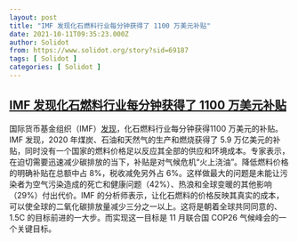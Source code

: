 ```yaml
---
layout: post
title: "IMF 发现化石燃料行业每分钟获得了 1100 万美元补贴"
date: 2021-10-11T09:35:23.000Z
author: Solidot
from: https://www.solidot.org/story?sid=69187
tags: [ Solidot ]
categories: [ Solidot ]
---
```

<!--1633944923000-->
[IMF 发现化石燃料行业每分钟获得了 1100 万美元补贴](https://www.solidot.org/story?sid=69187)
------

<div>
国际货币基金组织（IMF）<a href="https://www.theguardian.com/environment/2021/oct/06/fossil-fuel-industry-subsidies-of-11m-dollars-a-minute-imf-finds">发现</a>，化石燃料行业每分钟获得1100 万美元的补贴。IMF 发现，2020 年煤炭、石油和天然气的生产和燃烧获得了 5.9 万亿美元的补贴，同时没有一个国家的燃料价格足以反应其全部的供应和环境成本。专家表示，在迫切需要迅速减少碳排放的当下，补贴是对气候危机“火上浇油”。降低燃料价格的明确补贴在总额中占 8%，税收减免另外占 6%。这样做最大的问题是未能让污染者为空气污染造成的死亡和健康问题（42%）、热浪和全球变暖的其他影响（29%）付出代价。IMF 的分析师表示，让化石燃料的价格反映其真实的成本，可以使全球的二氧化碳排放量减少三分之一以上。这将是朝着全球共同同意的、1.5C 的目标前进的一大步。而实现这一目标是 11 月联合国 COP26 气候峰会的一个关键目标。
</div>
